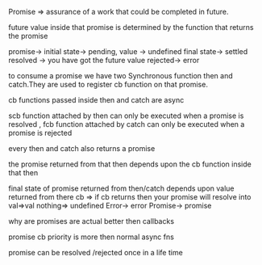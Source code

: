 Promise => assurance of a work that could be completed in future.

future value inside that promise is determined by the function that returns the promise

promise-> initial state-> pending, value -> undefined final state-> settled
resolved -> you have got the future value rejected-> error

to consume a promise we have two Synchronous function then and catch.They are used to register cb function on that promise.

cb functions passed inside then and catch are async

scb function attached by then can only be executed when a promise is resolved , fcb function attached by catch can only be executed when a promise is rejected

every then and catch also returns a promise

the promise returned from that then depends upon the cb function inside that then

final state of promise returned from then/catch depends upon value returned from there cb => if cb returns then your promise will resolve into 
val=>val 
nothing=> undefined 
Error-> error 
Promise-> promise

why are promises are actual better then callbacks

promise cb priority is more then normal async fns

promise can be resolved /rejected once in a life time